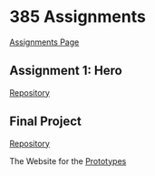 # 385 Assignments

[Assignments Page](https://sagewalsh.github.io/385Assignments/)

## Assignment 1: Hero

[Repository](https://github.com/sagewalsh/385Assignments/tree/main/Assign1Hero)

## Final Project
[Repository](https://github.com/sagewalsh/385Assignments/tree/main/HelloWorld/HelloWorld)

The Website for the [Prototypes](https://sagewalsh.github.io/385Assignments/HelloWorld)